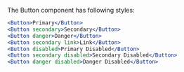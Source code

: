 The Button component has following styles:

```jsx
<Button>Primary</Button>
<Button secondary>Secondary</Button>
<Button danger>Danger</Button>
<Button secondary link>Link</Button>
<Button disabled>Primary Disabled</Button>
<Button secondary disabled>Secondary Disabled</Button>
<Button danger disabled>Danger Disabled</Button>
```